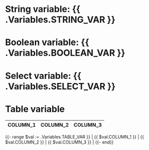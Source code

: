 # String variable: {{ .Variables.STRING_VAR }}

# Boolean variable: {{ .Variables.BOOLEAN_VAR }}

# Select variable: {{ .Variables.SELECT_VAR }}

# Table variable

| COLUMN_1 | COLUMN_2 | COLUMN_3 |
| --- | --- | --- |
{{- range $val := .Variables.TABLE_VAR }}
| {{ $val.COLUMN_1 }} | {{ $val.COLUMN_2 }} | {{ $val.COLUMN_3 }} |
{{- end}}
